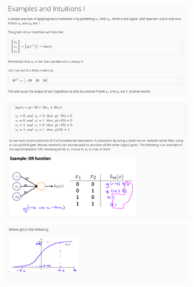![image-20190224152043128](assets/image-20190224152043128.png)

![image-20190224152052720](assets/image-20190224152052720.png)

![image-20190224152059398](assets/image-20190224152059398.png)

